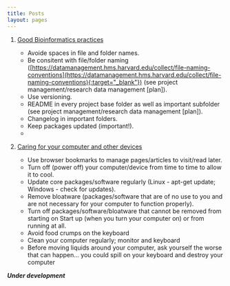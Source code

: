 ```yaml
---
title: Posts
layout: pages
---
```



1. [Good Bioinformatics practices](#.)
	- Avoide spaces in file and folder names.
	- Be consitent with file/folder naming ([https://datamanagement.hms.harvard.edu/collect/file-naming-conventions](https://datamanagement.hms.harvard.edu/collect/file-naming-conventions){:target="_blank"}) (see project management/research data management [plan]).
	- Use versioning.
	- README in every project base folder as well as important subfolder (see project management/research data management [plan]).
	- Changelog in important folders.
	- Keep packages updated (important!).
	- 


2. [Caring for your computer and other devices](#.)
	- Use browser bookmarks to manage pages/articles to visit/read later.
	- Turn off (power off) your computer/device from time to time to allow it to cool.
	- Update core packages/software regularly (Linux - apt-get update; Windows - check for updates).
	- Remove bloatware (packages/software that are of no use to you and are not necessary for your computer to function properly).
	- Turn off packages/software/bloatware that cannot be removed from starting on Start up (when you turn your computer on) or from running at all.
	- Avoid food crumps on the keyboard
	- Clean your computer regularly; monitor and keyboard
	- Before moving liquids around your computer, ask yourself the worse that can happen... you could spill on your keyboard and destroy your computer


***Under development***


